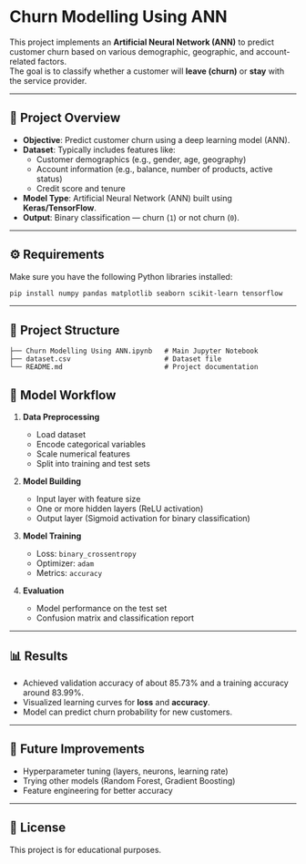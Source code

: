 # Churn Modelling Using ANN

This project implements an **Artificial Neural Network (ANN)** to predict customer churn based on various demographic, geographic, and account-related factors.  
The goal is to classify whether a customer will **leave (churn)** or **stay** with the service provider.

---

## 📌 Project Overview
- **Objective**: Predict customer churn using a deep learning model (ANN).
- **Dataset**: Typically includes features like:
  - Customer demographics (e.g., gender, age, geography)
  - Account information (e.g., balance, number of products, active status)
  - Credit score and tenure
- **Model Type**: Artificial Neural Network (ANN) built using **Keras/TensorFlow**.
- **Output**: Binary classification — churn (`1`) or not churn (`0`).

---

## ⚙️ Requirements

Make sure you have the following Python libraries installed:

```bash
pip install numpy pandas matplotlib seaborn scikit-learn tensorflow
````

---

## 📂 Project Structure

```
├── Churn Modelling Using ANN.ipynb   # Main Jupyter Notebook
├── dataset.csv                       # Dataset file
└── README.md                         # Project documentation
```

## 🧠 Model Workflow

1. **Data Preprocessing**

   * Load dataset
   * Encode categorical variables
   * Scale numerical features
   * Split into training and test sets

2. **Model Building**

   * Input layer with feature size
   * One or more hidden layers (ReLU activation)
   * Output layer (Sigmoid activation for binary classification)

3. **Model Training**

   * Loss: `binary_crossentropy`
   * Optimizer: `adam`
   * Metrics: `accuracy`

4. **Evaluation**

   * Model performance on the test set
   * Confusion matrix and classification report

---

## 📊 Results

* Achieved validation accuracy of about 85.73% and a training accuracy around 83.99%.
* Visualized learning curves for **loss** and **accuracy**.
* Model can predict churn probability for new customers.

---

## 📌 Future Improvements

* Hyperparameter tuning (layers, neurons, learning rate)
* Trying other models (Random Forest, Gradient Boosting)
* Feature engineering for better accuracy

---
## 📜 License

This project is for educational purposes.

```
